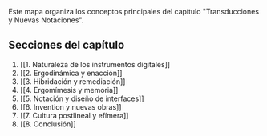 
Este mapa organiza los conceptos principales del capítulo "Transducciones y Nuevas Notaciones".

## Secciones del capítulo

1. [[1. Naturaleza de los instrumentos digitales]]
2. [[2. Ergodinámica y enacción]]
3. [[3. Hibridación y remediación]]
4. [[4. Ergomímesis y memoria]]
5. [[5. Notación y diseño de interfaces]]
6. [[6. Invention y nuevas obras]]
7. [[7. Cultura postlineal y efímera]]
8. [[8. Conclusión]]

